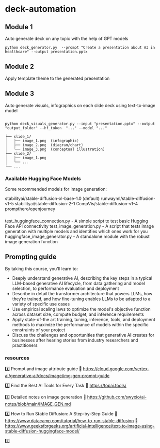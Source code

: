 # deck-automation

## Module 1
Auto generate deck on any topic with the help of GPT models

```
python deck_generator.py  --prompt "Create a presentation about AI in healthcare" --output presentation.pptx

```



## Module 2
Apply template theme to the generated presentation

## Module 3
Auto generate visuals, infographics on each slide deck using text-to-image model

```

python deck_visuals_generator.py --input "presentation.pptx" --output "output_folder" --hf_token  "..." --model "..."

├── slide_1/
│   ├── image_1.png  (infographic)
│   ├── image_2.png  (diagram/chart)
│   └── image_3.png  (conceptual illustration)
├── slide_2/
│   ├── image_1.png
│   └── ...
└── ...
```
### Available Hugging Face Models
Some recommended models for image generation:

stabilityai/stable-diffusion-xl-base-1.0 (default)
runwayml/stable-diffusion-v1-5
stabilityai/stable-diffusion-2-1
CompVis/stable-diffusion-v1-4
prompthero/openjourney

### 
test_huggingface_connection.py - A simple script to test basic Hugging Face API connectivity
test_image_generation.py - A script that tests image generation with multiple models and identifies which ones work for you
huggingface_image_generator.py - A standalone module with the robust image generation function



## Prompting guide
By taking this course, you'll learn to:
- Deeply understand generative AI, describing the key steps in a typical LLM-based generative AI lifecycle, from data gathering and model selection, to performance evaluation and deployment
- Describe in detail the transformer architecture that powers LLMs, how they’re trained, and how fine-tuning enables LLMs to be adapted to a variety of specific use cases
- Use empirical scaling laws to optimize the model's objective function across dataset size, compute budget, and inference requirements
- Apply state-of-the art training, tuning, inference, tools, and deployment methods to maximize the performance of models within the specific constraints of your project
- Discuss the challenges and opportunities that generative AI creates for businesses after hearing stories from industry researchers and practitioners





### resources

1️⃣ Prompt and image attribute guide 
🔗 https://cloud.google.com/vertex-ai/generative-ai/docs/image/img-gen-prompt-guide

2️⃣ Find the Best AI Tools for Every Task 
🔗 https://topai.tools/

3️⃣ Detailed notes on image generation 
🔗 https://github.com/swyxio/ai-notes/blob/main/IMAGE_GEN.md

4️⃣ How to Run Stable Diffusion: A Step-by-Step Guide 
🔗 https://www.datacamp.com/tutorial/how-to-run-stable-diffusion
🔗 https://www.geeksforgeeks.org/artificial-intelligence/text-to-image-using-stable-diffusion-huggingface-model/


5️⃣
